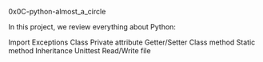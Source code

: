 0x0C-python-almost_a_circle

In this project, we review everything about Python:

Import
Exceptions
Class
Private attribute
Getter/Setter
Class method
Static method
Inheritance
Unittest
Read/Write file
